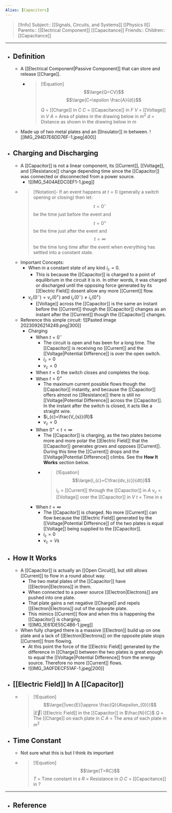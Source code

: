 ```yaml
---
Alias: [Capacitors]
---
```

> [!Info]
> Subject:: [[Signals, Circuits, and Systems]] [[Physics II]]
> Parents:: [[Electrical Component]] [[Capacitance]]
> Friends:: 
> Children:: [[Capacitance]]
---
- ## Definition
	- A [[Electrical Component|Passive Component]] that can store and release [[Charge]].
		- > [!Equation]
		  > $$\large{Q=CV}$$
		  > $$\large{C=\epsilon \frac{A}{d}}$$
		  > 
		  > $Q$ = [[Charge]] in $C$
		  > $C$ = [[Capacitance]] in $F$
		  > $V$ = [[Voltage]] in $V$
		  > $A$ = Area of plates in the drawing below in $m^2$
		  > $d$ = Distance as shown in the drawing below in $m$
	- Made up of two metal plates and an [[Insulator]] in between.
	  ![[IMG_294D7E6DD76F-1.jpeg|400]]
- ## Charging and Discharging
	- A [[Capacitor]] is not a linear component, its [[Current]], [[Voltage]], and [[Resistance]] change depending time since the [[Capacitor]] was connected or disconnected from a power source.
		- ![[IMG_5404AEDC0EF1-1.jpeg]]
	- > [!Notation]-
	  > If an event happens at $t=0$ (generally a switch opening or closing) then let:
	  > $$t=0^-$$ be the time just before the event and
	  > $$t=0^+$$ be the time just after the event and
	  > $$t=\infty$$ be the time long time after the event when everything has settled into a constant state.
	- Important Concepts:
		- When in a constant state of any kind $i_{c} = 0$. 
			- This is because the [[Capacitor]] is charged to a point of equilibrium in the circuit it is in. In other words, it was charged or discharged until the opposing force generated by its [[Electric Field]] dosent allow any more [[Current]] flow.
		- $v_{c}(0^-)=v_{c}(0^+)$ and $i_{c}(0^-)\neq i_{c}(0^+)$
			- [[Voltage]] across the [[Capacitor]] is the same an instant before the [[Current]] though the [[Capacitor]] changes as an instant after the [[Current]] though the [[Capacitor]] changes.
	- Reference this simple circuit:
	  ![[Pasted image 20230926214249.png|300]]
		- Charging
			- When $t=0^-$
				- The circuit is open and has been for a long time. The [[Capacitor]] is receiving no [[Current]] and the [[Voltage|Potential Difference]] is over the open switch.
				- $i_{c}=0$
				- $v_{c}=0$
			- When $t=0$ the switch closes and completes the loop.
			- When $t=0^+$
				- The maximum current possible flows though the [[Capacitor]] instantly, and because the [[Capacitor]] offers almost no [[Resistance]] there is still no [[Voltage|Potential Difference]] across the [[Capacitor]]. In the instant after the switch is closed, it acts like a straight wire.
				- $i_{c}=\frac{V_{s}}{R}$
				- $v_{c}=0$
			- When $0^+<t<\infty$
				- The [[Capacitor]] is charging, as the two plates become more and more polar the [[Electric Field]] that the [[Capacitor]] generates grows and opposes [[Current]]. During this time the [[Current]] drops and the [[Voltage|Potential Difference]] climbs. See the **How It Works** section below.
				- > [!Equation]
				  > $$\large{i_{c}=C\frac{dv_{c}}{dt}}$$
				  > 
				  > $i_{c}$ = [[Current]] through the [[Capacitor]] in $A$
				  > $v_{c}$ = [[Voltage]] over the [[Capacitor]] in $V$
				  > $t$ = Time in $s$
			- When $t=\infty$
				- The [[Capacitor]] is charged. No more [[Current]] can flow because the [[Electric Field]] generated by the [[Voltage|Potential Difference]] of the two plates is equal [[Voltage]] being supplied to the [[Capacitor]].
				- $i_{c}=0$
				- $v_{c}=Vs$
- ## How It Works
	- A [[Capacitor]] is actually an [[Open Circuit]], but still allows [[Current]] to flow in a round about way.
		- The two metal plates of the [[Capacitor]] have [[Electron|Electrons]] in them. 
		- When connected to a power source [[Electron|Electrons]] are pushed into one plate.
		- That plate gains a net negative [[Charge]] and repels [[Electron|Electrons]] out of the opposite plate. 
		- This mimics [[Current]] flow and when this is happening the [[Capacitor]] is charging.
		- ![[IMG_1E61DE55C4B6-1.jpeg]]
	- When fully charged there is a massive [[Electron]] build up on one plate and a lack of [[Electron|Electrons]] on the opposite plate stops [[Current]] from flowing.
		- At this point the force of the [[Electric Field]] generated by the difference in [[Charge]] between the two plates is great enough to equal the [[Voltage|Potential Difference]] from the energy source. Therefore no more [[Current]] flows.
		- ![[IMG_3A0FDECF51AF-1.jpeg|200]]
- ## [[Electric Field]] In A [[Capacitor]]
	- > [!Equation]
	  > $$\large{|\vec{E}|\approx \frac{Q}{A\epsilon_{0}}}$$
	  > $|\vec{E}|$ [[Electric Field]] in the [[Capacitor]] in $\frac{N}{C}$
	  > $Q$ = The [[Charge]] on each plate in $C$
	  > $A$ = The area of each plate in $m^2$
- ## Time Constant
	- Not sure what this is but I think its important
	- > [!Equation]
	  > $$\large{T=RC}$$
	  > $T$ = Time constant in $s$
	  > $R$ = Resistance in $\Omega$
	  > $C$ = [[Capacitance]] in $?$
---
- ## Reference